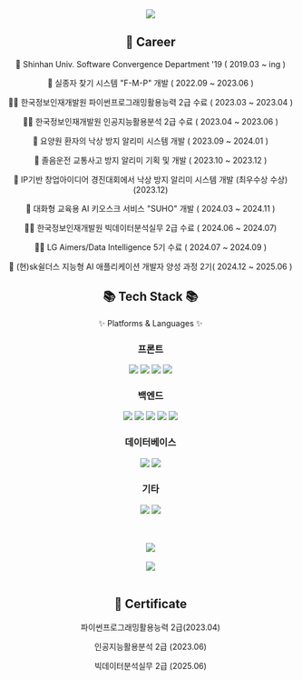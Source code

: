 <div align=center>
		<img src="https://capsule-render.vercel.app/api?type=waving&color=auto&height=200&section=header&text=TaeGi%20Github!&fontSize=70" />	

</div>

<div align=center><h2>🧑 Career</h2>


🏫 Shinhan Univ. Software Convergence Department '19 ( 2019.03 ~ ing )

🏫 실종자 찾기 시스템 "F-M-P" 개발 ( 2022.09 ~ 2023.06 )

👨‍🎓 한국정보인재개발원 파이썬프로그래밍활용능력 2급 수료 ( 2023.03 ~ 2023.04 )

👨‍🎓 한국정보인재개발원 인공지능활용분석 2급 수료 ( 2023.04 ~ 2023.06 )

🏫 요양원 환자의 낙상 방지 알리미 시스템 개발 ( 2023.09 ~ 2024.01 )

🏫 졸음운전 교통사고 방지 알리미 기획 및 개발 ( 2023.10 ~ 2023.12 )

🥉 IP기반 창업아이디어 경진대회에서 낙상 방지 알리미 시스템 개발 (최우수상 수상) (2023.12)

🏫 대화형 교육용 AI 키오스크 서비스 "SUHO" 개발 ( 2024.03 ~ 2024.11 )

👨‍🎓 한국정보인재개발원 빅데이터분석실무 2급 수료 ( 2024.06 ~ 2024.07)

👨‍🎓 LG Aimers/Data Intelligence 5기 수료 ( 2024.07 ~ 2024.09 )



👜 (현)sk쉴더스 지능형 AI 애플리케이션 개발자 양성 과정 2기( 2024.12 ~ 2025.06 )

</div> 
<div align=center>
	<h2>📚 Tech Stack 📚</h2>
	<p>✨ Platforms & Languages ✨</p>
</div>
<div align="center">
<h3>프론트</h3>
<img src="https://img.shields.io/badge/HTML5-E34F26?style=for-the-badge&logo=html5&logoColor=white"> 
<img src="https://img.shields.io/badge/CSS3-1572B6?style=for-the-badge&logo=css3&logoColor=white"> 
<img src="https://img.shields.io/badge/JavaScript-F7DF1E?style=for-the-badge&logo=javascript&logoColor=black"> 
<img src="https://img.shields.io/badge/React-%2361DAFB?style=for-the-badge&logo=React&logoColor=white">

<br>
<h3>백엔드</h3>
<img src="https://img.shields.io/badge/Python-3776AB?style=for-the-badge&logo=python&logoColor=white">
<img src="https://img.shields.io/badge/Flask-000000?style=for-the-badge&logo=flask&logoColor=white">
<img src="https://img.shields.io/badge/Django-092E20?style=for-the-badge&logo=django&logoColor=white">
<img src="https://img.shields.io/badge/Java-007396?style=for-the-badge&logo=java&logoColor=white">
<img src="https://img.shields.io/badge/Spring_Boot-6DB33F?style=for-the-badge&logo=springboot&logoColor=white">

<br>
<h3>데이터베이스</h3>
<img src="https://img.shields.io/badge/MySQL-4479A1?style=for-the-badge&logo=mysql&logoColor=white">
<img src="https://img.shields.io/badge/MS_SQL-CC2927?style=for-the-badge&logo=microsoftsqlserver&logoColor=white">

<br>
<h3>기타</h3>
<img src="https://img.shields.io/badge/AWS-232F3E?style=for-the-badge&logo=amazonaws&logoColor=white">
<img src="https://img.shields.io/badge/Docker-2496ED?style=for-the-badge&logo=docker&logoColor=white">

<br><br>
<img src="https://github-readme-stats.vercel.app/api/top-langs/?username=Kimtaegi4612&layout=compact"><br><br>
<img src="https://github-readme-stats.vercel.app/api?username=Kimtaegi4612&show_icons=true"><br><br>

 
<div align=center><h2>📑 Certificate </h2>

파이썬프로그래밍활용능력 2급(2023.04)

인공지능활용분석 2급 (2023.06)

빅데이터분석실무 2급 (2025.06)

</div>
